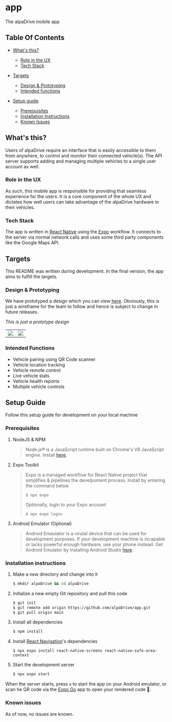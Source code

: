 # app
The alpaDrive mobile app

## Table Of Contents
* [What's this?](#whats-this)
    - [Role in the UX](#role-in-the-ux)
    - [Tech Stack](#tech-stack)

* [Targets](#targets)
    - [Design & Prototyping](#design--prototyping)
    - [Intended functions](#intended-functions)

* [Setup guide](#setup-guide)
    - [Prerequisites](#prerequisites)
    - [Installation Instructions](#installation-instructions)
    - [Known Issues](#known-issues)

## What's this?
Users of alpaDrive require an interface that is easily accessible to them from anywhere, to control and monitor their connected vehicle(s). The API server supports adding and managing multiple vehicles to a single user account as well.
### Role in the UX
As such, this mobile app is responsible for providing that seamless experience for the users. It is a core component of the whole UX and dictates how well users can take advantage of the alpaDrive hardware in their vehicles.
### Tech Stack
The app is written in [React Native](https://reactnative.dev) using the [Expo](https://expo.dev) workflow. It connects to the server via normal network calls and uses some third party components like the Google Maps API.

## Targets
This README was written during development. In the final version, the app aims to fulfill the targets.
### Design & Prototyping
We have prototyped a design which you can view [here](https://www.figma.com/proto/Za6FUG4mgHMAA0yuSpADos/alpaDrive?page-id=0%3A1&node-id=673%3A3&viewport=297%2C416%2C0.76&scaling=scale-down&starting-point-node-id=619%3A27). Obviously, this is just a wireframe for the team to follow and hence is subject to change in future releases.

*This is just a prototype design*
<table>
  <tr>
  <td><img src="https://user-images.githubusercontent.com/50231856/226117338-8fe642e0-b8f3-4164-99a3-dd87f086a0bd.png"></td>
  <td><img src="https://user-images.githubusercontent.com/50231856/226117343-23f9ed40-5844-4442-915d-57fb48b95c43.png"></td>
   </tr>
</table>

### Intended Functions
* Vehicle pairing using QR Code scanner
* Vehicle location tracking
* Vehicle remote control
* Live vehicle stats
* Vehicle health reports
* Multiple vehicle controls

## Setup Guide
Follow this setup guide for development on your local machine

### Prerequisites
1. NodeJS & NPM
    > Node.js® is a JavaScript runtime built on Chrome's V8 JavaScript engine.
    >Install [here](https://nodejs.org/en/).
2. Expo Toolkit
    > Expo is a managed workflow for React Native project that simplifies & pipelines the develpoment process.
    > Install by entering the command below
    > ```
    > $ npx expo
    >```
    > Optionally, login to your Expo account
    >```
    >$ npx expo login
    >```

3. Android Emulator (Optional)
    > Android Emaulator is a virutal device that can be used for development purposes. If your development machine is incapable or lacks powerful enough hardware, use your phone instead. Get Android Emulator by installing Android Studio [here](https://developer.android.com/studio/install).

### Installation instructions
1. Make a new directory and change into it
   
    ```bash
    $ mkdir alpaDrive && cd alpaDrive
    ```
2. Initialize a new empty Git repository and pull this code

    ```bash
    $ git init
    $ git remote add origin https://github.com/alpaDrive/app.git
    $ git pull origin main
    ```

3. Install all dependencies

    ```bash
    $ npm install
    ```

4. Install [React Navigation](https://reactnavigation.org/)'s dependencies

    ```
    $ npx expo install react-native-screens react-native-safe-area-context
    ```

5. Start the development server

    ```bash
    $ npx expo start
    ```
When the server starts, press `a` to start the app on your Android emulator, or scan he QR code via the [Expo Go](https://expo.dev/client) app to open your rendered code :beers:.

### Known issues
As of now, no issues are known.

